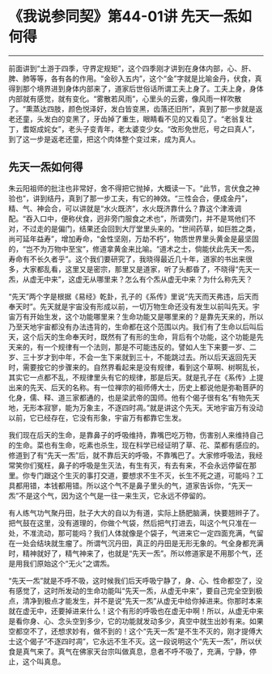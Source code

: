 # 《我说参同契》第44-01讲 先天一炁如何得

------

前面讲到“土游于四季，守界定规矩”，这个四季刚才讲到在身体内部，心、肝、脾、肺等等，各有各的作用。“金砂入五内”，这个“金”字就是比喻金丹，伏食，真得到那个境界进到身体内部来了，道家后世俗话所谓工夫上身了。工夫上身，身体内部就有感觉，就有变化。“雾散若风雨”，心里头的云雾，像风雨一样吹散了。“熏蒸达四肢，颜色悦泽好，发白皆变黑，齿落还旧所”，真到了那一步就是返老还童，头发白的变黑了，牙齿掉了重生，眼睛看不见的又看见了。“老翁复壮丁，耆妪成姹女”，老头子变青年，老太婆变少女。“改形免世厄，号之曰真人”，到了这一步是返老还童，把这个肉体整个变过来，成为真人。

## 先天一炁如何得

朱云阳祖师的批注也非常好，舍不得把它抛掉，大概读一下。“此节，言伏食之神验也”，讲到结丹，真到了那一步工夫，有它的神效。“三性会合，便成金丹”，精、气、神会合，可以讲就是“水火既济”，水火既济靠什么？靠这个津液调配。“吞入口中，便称伏食，迥非旁门服食之术也”，所谓旁门，并不是骂他们不对，不过走的是偏门，结果还会回到大厅堂里头来的。“世间药草，如巨胜之类，尚可延年益寿”，增加寿命，“金性坚刚，万劫不朽”，物质世界里头黄金是最坚固的，“岂不为万物中至宝”，修道拿黄金来比喻。“道术之士，倘能伏此先天一炁，寿命有不长久者乎”。这个我们要研究了，我晓得最近几十年，道家的书出来很多，大家都乱看，这里又是密宗，那里又是道家，听了头都昏了，不晓得“先天一炁，从虚无中来”，这虚无从哪里来？怎么有个炁从虚无中来？为什么称先天？

“先天”两个字是根据《易经》乾卦，孔子的《系传》里说“先天而天弗违，后天而奉天时”。先天就是宇宙没有形成以前，一切万物生命还没有发生以前叫先天。宇宙万有开始生发，这个功能哪里来？生命功能又是哪里来的？是靠先天来的，所以乃至天地宇宙都没有办法违背的，生命都在这个范围以内。我们有了生命以后叫后天，这个后天的生命奉天时，既然有了有形的生命，背后有个功能，这个功能是先天来的，有一个规律有一个法则，那是不可能违反的。譬如人生下来要一岁、二岁、三十岁才到中年，不会一生下来就到三十，不能跳过去。所以后天返回先天时，需要按它的步骤来的。自然界看起来是没有规律，看到这个草啊、树啊乱长，其实它一点都不乱，不规律里头有它的规律，那是后天。就是孔子在《系传》上提出来的先天、后天的名称。有一位禅宗的祖师傅大士，历史上都说他是弥勒菩萨的化身，儒、释、道三家都通的，也是梁武帝的国师。他有个偈子很有名“有物先天地，无形本寂寥，能为万象主，不逐四时凋。”就是讲这个先天。天地宇宙万有没动以前，它已经存在，它没有形象，宇宙万有都靠它生发。

我们现在后天的生命，是靠鼻子的呼吸维持，靠嘴巴吃万物，伤害别人来维持自己的生命。菜也有生命，吃素也杀生，现在科学已经证明了草、花、菜都有感应的。修道到了有“先天一炁”后，就不靠后天的呼吸，不靠嘴巴了。大家修呼吸法，我经常笑你们冤枉，鼻子的呼吸是生灭法，有生有灭，有去有来，不会永远停留在那里。你专门跟这个生灭的事打交道，要想求不生不灭，长生不死之道，可能吗？工具都用错，本钱都用错。所以这个气不是鼻子里头的气，道家告诉你，“先天一炁”不是这个气，因为这个气是一往一来生灭，它永远不停留的。

有人练气功气聚丹田，肚子大大的自以为有道，实际上肠肥脑满，快要翘辫子了。把气鼓在这里，没有道理的，你做个气袋，然后把气打进去，叫这个气只准在一处，不准流动，那可能吗？我们人体就像是个袋子，气进来它一定四面充满，气留在一处会结块就生瘤了。所谓气沉丹田，真正的丹田是无形无象的。气全身都充满时，精神就好了，精气神来了，也就是“先天一炁”。所以修道家是不用那个气，还是用我们原始这个“无火”之谓炁。

“先天一炁”就是不呼不吸，这时候我们后天呼吸宁静了，身、心、性命都空了，没有感觉了，这时所发动的生命功能叫“先天一炁，从虚无中来”，要自己完全空到极点，清净到极点才能发生，并不是说“先天一炁”从虚无中给你掉进来。你那时本来就在虚无中，还要掉进来什么！这个有形的呼吸也在虚无中啊！所以，从虚无中来是看你身、心、念头空到多少，它的功能就发动多少，真空中就生出妙有来。如果空都空不了，还想求妙有，做不到的！这个“先天一炁”是不生不灭的，刚才提傅大士这个偈子“不逐四时凋”，它永远不生不灭。这一段说明这个“先天一炁”，所以伏食是真气来了。真气在佛家天台宗叫做真息，息者不呼不吸了，充满，宁静，停止，这个叫真息。